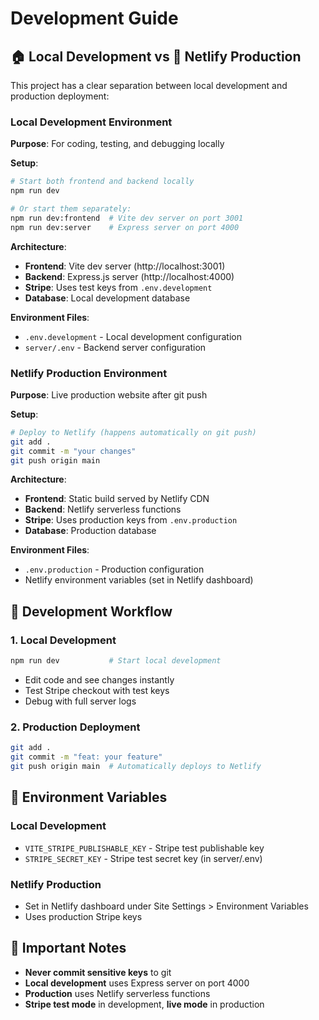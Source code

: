 # Development Guide

## 🏠 Local Development vs 🚀 Netlify Production

This project has a clear separation between local development and production deployment:

### Local Development Environment

**Purpose**: For coding, testing, and debugging locally

**Setup**:
```bash
# Start both frontend and backend locally
npm run dev

# Or start them separately:
npm run dev:frontend  # Vite dev server on port 3001
npm run dev:server    # Express server on port 4000
```

**Architecture**:
- **Frontend**: Vite dev server (http://localhost:3001)
- **Backend**: Express.js server (http://localhost:4000)
- **Stripe**: Uses test keys from `.env.development`
- **Database**: Local development database

**Environment Files**:
- `.env.development` - Local development configuration
- `server/.env` - Backend server configuration

### Netlify Production Environment

**Purpose**: Live production website after git push

**Setup**:
```bash
# Deploy to Netlify (happens automatically on git push)
git add .
git commit -m "your changes"
git push origin main
```

**Architecture**:
- **Frontend**: Static build served by Netlify CDN
- **Backend**: Netlify serverless functions
- **Stripe**: Uses production keys from `.env.production`
- **Database**: Production database

**Environment Files**:
- `.env.production` - Production configuration
- Netlify environment variables (set in Netlify dashboard)

## 🔧 Development Workflow

### 1. Local Development
```bash
npm run dev           # Start local development
```
- Edit code and see changes instantly
- Test Stripe checkout with test keys
- Debug with full server logs

### 2. Production Deployment
```bash
git add .
git commit -m "feat: your feature"
git push origin main  # Automatically deploys to Netlify
```

## 🔑 Environment Variables

### Local Development
- `VITE_STRIPE_PUBLISHABLE_KEY` - Stripe test publishable key
- `STRIPE_SECRET_KEY` - Stripe test secret key (in server/.env)

### Netlify Production
- Set in Netlify dashboard under Site Settings > Environment Variables
- Uses production Stripe keys

## 🚨 Important Notes

- **Never commit sensitive keys** to git
- **Local development** uses Express server on port 4000
- **Production** uses Netlify serverless functions
- **Stripe test mode** in development, **live mode** in production
